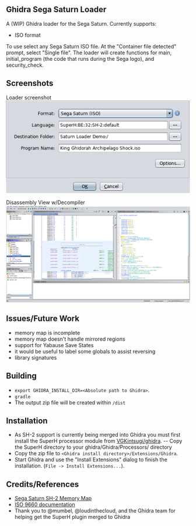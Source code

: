 ## Ghidra Sega Saturn Loader

A (WIP) Ghidra loader for the Sega Saturn. Currently supports:
- ISO format

To use select any Sega Saturn ISO file. At the "Container file detected" prompt, select "Single file". The loader will create functions for main, initial_program (the code that runs during the Sega logo), and security_check. 

## Screenshots

Loader screenshot  
![Loader](screenshot_loader.png)

Disassembly View w/Decompiler  
![Disassembly View](screenshot_loaded.png)

## Issues/Future Work
- memory map is incomplete
- memory map doesn't handle mirrored regions
- support for Yabause Save States
- it would be useful to label some globals to assist reversing
- library signatures

## Building
- ``export GHIDRA_INSTALL_DIR=<Absolute path to Ghidra>``.
- ``gradle``
- The output zip file will be created within `/dist`

## Installation
- As SH-2 support is currently being merged into Ghidra you must first install the SuperH processor module from [VGKintsugi/ghidra](https://github.com/VGKintsugi/ghidra/tree/master/Ghidra/Processors/SuperH). 
-- Copy the SuperH directory to your ghidra/Ghidra/Processors/ directory
- Copy the zip file to ``<Ghidra install directory>/Extensions/Ghidra``.
- Start Ghidra and use the "Install Extensions" dialog to finish the installation. (``File -> Install Extensions...``).

## Credits/References
- [Sega Saturn SH-2 Memory Map](https://wiki.yabause.org/index.php5?title=SH-2CPU)
- [ISO 9660 documentation](https://wiki.osdev.org/ISO_9660)
- Thank you to @mumbel, @loudinthecloud, and the Ghidra team for helping get the SuperH plugin merged to Ghidra


